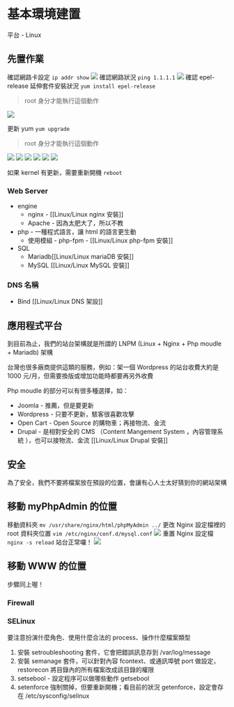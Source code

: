 # 基本環境建置
 平台 - Linux

## 先置作業
確認網路卡設定
`ip addr show`
![](img/Pasted%20image%2020201207091319.png)
確認網路狀況
`ping 1.1.1.1`
![](img/Pasted%20image%2020201207091431.png)
確認 epel-release 延伸套件安裝狀況
`yum install epel-release`
>  root 身分才能執行這個動作

![](img/Pasted%20image%2020201207092012.png)

更新 yum
`yum upgrade`
>  root 身分才能執行這個動作

![](img/Pasted%20image%2020201207092537.png)
![](img/Pasted%20image%2020201207092549.png)
![](img/Pasted%20image%2020201207092601.png)
![](img/Pasted%20image%2020201207092609.png)
![](img/Pasted%20image%2020201207092619.png)
![](img/Pasted%20image%2020201207092627.png)

如果 kernel 有更新，需要重新開機
`reboot`

### Web Server
- engine
	- nginx - [[Linux/Linux nginx 安裝]]
	- Apache - 因為太肥大了，所以不教
- php - 一種程式語言，讓 html 的語言更生動
	- 使用模組 - php-fpm - [[Linux/Linux php-fpm 安裝]]
- SQL
	- Mariadb[[Linux/Linux mariaDB 安裝]]
	- MySQL [[Linux/Linux MySQL 安裝]]
### DNS 名稱
- Bind [[Linux/Linux DNS 架設]]

## 應用程式平台
到目前為止，我們的站台架構就是所謂的 LNPM (Linux + Nginx + Php moudle + Mariadb) 架構

台灣也很多廠商提供這類的服務，例如：架一個 Wordpress 的站台收費大約是 1000 元/月，但需要換版或增加功能時都要再另外收費

Php moudle 的部分可以有很多種選擇，如：
- Joomla - 推薦，但是要更新
- Wordpress - 只要不更新，駭客很喜歡攻擊
- Open Cart - Open Source 的購物車；再接物流、金流
- Drupal - 是相對安全的 CMS （Content Mangement System ，內容管理系統 ），也可以接物流、金流 [[Linux/Linux Drupal 安裝]]

## 安全
為了安全，我們不要將檔案放在預設的位置，會讓有心人士太好猜到你的網站架構
## 移動 myPhpAdmin 的位置
移動資料夾
`mv /usr/share/nginx/html/phpMyAdmin ../`
更改 Nginx 設定檔裡的 root 資料夾位置
`vim /etc/nginx/conf.d/mysql.conf`
![](img/Pasted%20image%2020201216131227.png)
重置 Nginx 設定檔
`nginx -s reload`
站台正常囉！
![](img/Pasted%20image%2020201216131548.png)
## 移動 WWW 的位置
步驟同上喔！


### Firewall
### SELinux
要注意扮演什麼角色、使用什麼合法的 process、操作什麼檔案類型

1. 安裝 setroubleshooting 套件，它會把錯誤訊息存到 /var/log/message
2. 安裝 semanage 套件，可以針對內容 fcontext、或通訊埠號 port 做設定，restorecon 將目錄內的所有檔案改成該目錄的權限
3. setsebool - 設定程序可以做哪些動作 getsebool
4. setenforce 強制關掉，但要重新開機；看目前的狀況 getenforce，設定會存在 /etc/sysconfig/selinux